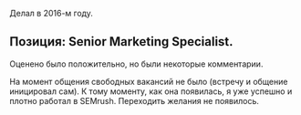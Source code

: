 Делал в 2016-м году.

## Позиция: Senior Marketing Specialist.

Оценено было положительно, но были некоторые комментарии.

На момент общения свободных вакансий не было (встречу и общение иницировал сам).
К тому моменту, как она появилась, я уже успешно и плотно работал в SEMrush.
Переходить желания не появилось.
